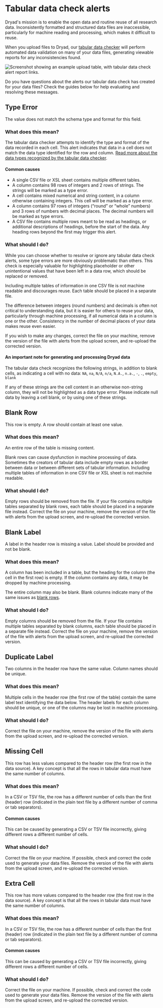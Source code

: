 # Tabular data check alerts

Dryad's mission is to enable the open data and routine reuse of all research data. Inconsistently formatted and structured data files are inaccessible, particularly for machine reading and processing, which makes it difficult to reuse.

When you upload files to Dryad, our [tabular data checker](/stash/submission_process#tabular-data-check) will perform automated data validation on many of your data files, generating viewable reports for any inconsistencies found.

<img src="/images/tabular_data_check.png" alt="Screenshot showing an example upload table, with tabular data check alert report links." />

Do you have questions about the alerts our tabular data check has created for your data files? Check the guides below for help evaluating and resolving these messages.
 
## Type Error

<p class="error-example">The value does not match the schema type and format for this field.</p>

### What does this mean?

The tabular data checker attempts to identify the type and format of the data recorded in each cell. This alert indicates that data in a cell does not match the data type identified for the row and column. [Read more about the data types recognized by the tabular data checker](https://specs.frictionlessdata.io/table-schema/#types-and-formats).
  
#### Common causes

- A single CSV file or XSL sheet contains multiple different tables.
- A column contains 98 rows of integers and 2 rows of strings. The strings will be marked as a type error.
- A cell contains mixed numerical and string content, in a column otherwise containing integers. This cell will be marked as a type error.
- A column contains 97 rows of integers (“round” or “whole” numbers) and 3 rows of numbers with decimal places. The decimal numbers will be marked as type errors.
- A CSV file contains multiple rows meant to be read as headings, or additional descriptions of headings, before the start of the data. Any heading rows beyond the first may trigger this alert.


### What should I do?

While you can choose whether to resolve or ignore any tabular data check alerts, some type errors are more obviously problematic than others. This check is especially valuable for highlighting placeholder or other unintentional values that have been left in a data row, which should be replaced or removed. 

Including multiple tables of information in one CSV file is not machine readable and discourages reuse. Each table should be placed in a separate file.

The difference between integers (round numbers) and decimals is often not critical to understanding data, but it is easier for others to reuse your data, particularly through machine processing, if all numerical data in a column is one or the other. Consistency in the number of decimal places of your data makes reuse even easier.

If you wish to make any changes, correct the file on your machine, remove the version of the file with alerts from the upload screen, and re-upload the corrected version.

<div class="callout">
<h4>An important note for generating and processing Dryad data</h4><p>The tabular data check recognizes the following strings, in addition to blank cells, as indicating a cell with no data: <code>NA</code>, <code>na</code>, <code>N/A</code>, <code>n/a</code>, <code>N.A.</code>, <code>n.a.</code>, <code>-</code>, <code>.</code>, <code>empty</code>, <code>blank</code>
<p>If any of these strings are the cell content in an otherwise non-string column, they will not be highlighted as a data type error. Please indicate null data by leaving a cell blank, or by using one of these strings.
</div>

## Blank Row

<p class="error-example">This row is empty. A row should contain at least one value.</p>

### What does this mean?

An entire row of the table is missing content.

Blank rows can cause dysfunction in machine processing of data. Sometimes the creators of tabular data include empty rows as a border between data or between different sets of tabular information. Including multiple tables of information in one CSV file or XSL sheet is not machine readable.

### What should I do?

Empty rows should be removed from the file. If your file contains multiple tables separated by blank rows, each table should be placed in a separate file instead. Correct the file on your machine, remove the version of the file with alerts from the upload screen, and re-upload the corrected version.


## Blank Label

<p class="error-example">A label in the header row is missing a value. Label should be provided and not be blank.</p>

### What does this mean?

A column has been included in a table, but the heading for the column (the cell in the first row) is empty. If the column contains any data, it may be dropped by machine processing.

The entire column may also be blank. Blank columns indicate many of the same issues as [blank rows](#blank-row).

### What should I do?

Empty columns should be removed from the file. If your file contains multiple tables separated by blank columns, each table should be placed in a separate file instead. Correct the file on your machine, remove the version of the file with alerts from the upload screen, and re-upload the corrected version.


## Duplicate Label

<p class="error-example">Two columns in the header row have the same value. Column names should be unique.</p>

### What does this mean?

Multiple cells in the header row (the first row of the table) contain the same label text identifying the data below. The header labels for each column should be unique, or one of the columns may be lost in machine processing.

### What should I do?

Correct the file on your machine, remove the version of the file with alerts from the upload screen, and re-upload the corrected version.


## Missing Cell

<p class="error-example">This row has less values compared to the header row (the first row in the data source). A key concept is that all the rows in tabular data must have the same number of columns.</p>

### What does this mean?

In a CSV or TSV file, the row has a different number of cells than the first (header) row (indicated in the plain text file by a different number of comma or tab separators).

#### Common causes

This can be caused by generating a CSV or TSV file incorrectly, giving different rows a different number of cells.

### What should I do?

Correct the file on your machine. If possible, check and correct the code used to generate your data files. Remove the version of the file with alerts from the upload screen, and re-upload the corrected version.


## Extra Cell

<p class="error-example">This row has more values compared to the header row (the first row in the data source). A key concept is that all the rows in tabular data must have the same number of columns.</p>

### What does this mean?

In a CSV or TSV file, the row has a different number of cells than the first (header) row (indicated in the plain text file by a different number of comma or tab separators).

#### Common causes

This can be caused by generating a CSV or TSV file incorrectly, giving different rows a different number of cells.

### What should I do?

Correct the file on your machine. If possible, check and correct the code used to generate your data files. Remove the version of the file with alerts from the upload screen, and re-upload the corrected version.
